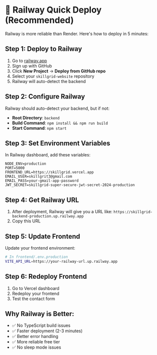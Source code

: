 # 🚂 Railway Quick Deploy (Recommended)

Railway is more reliable than Render. Here's how to deploy in 5 minutes:

## Step 1: Deploy to Railway
1. Go to [railway.app](https://railway.app)
2. Sign up with GitHub
3. Click **New Project** → **Deploy from GitHub repo**
4. Select your `skillgrid-website` repository
5. Railway will auto-detect the backend

## Step 2: Configure Railway
Railway should auto-detect your backend, but if not:
- **Root Directory**: `backend`
- **Build Command**: `npm install && npm run build`
- **Start Command**: `npm start`

## Step 3: Set Environment Variables
In Railway dashboard, add these variables:
```
NODE_ENV=production
PORT=5000
FRONTEND_URL=https://skillgrid.vercel.app
EMAIL_USER=skillgrit3@gmail.com
EMAIL_PASS=your-gmail-app-password
JWT_SECRET=skillgrid-super-secure-jwt-secret-2024-production
```

## Step 4: Get Railway URL
1. After deployment, Railway will give you a URL like:
   `https://skillgrid-backend-production.up.railway.app`
2. Copy this URL

## Step 5: Update Frontend
Update your frontend environment:
```bash
# In frontend/.env.production
VITE_API_URL=https://your-railway-url.up.railway.app
```

## Step 6: Redeploy Frontend
1. Go to Vercel dashboard
2. Redeploy your frontend
3. Test the contact form

## Why Railway is Better:
- ✅ No TypeScript build issues
- ✅ Faster deployment (2-3 minutes)
- ✅ Better error handling
- ✅ More reliable free tier
- ✅ No sleep mode issues
